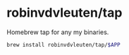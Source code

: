 # robinvdvleuten/tap

Homebrew tap for any my binaries.

```bash
brew install robinvdvleuten/tap/$APP
```